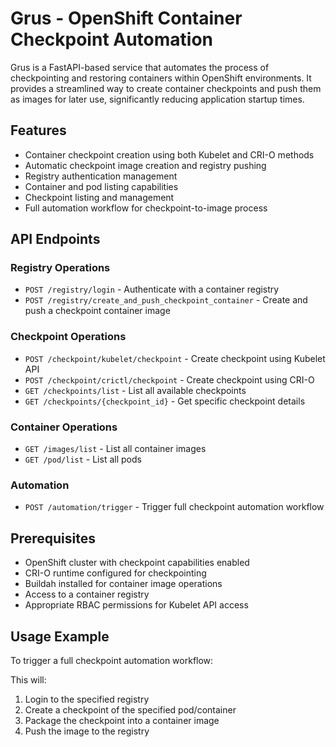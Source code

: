 # Grus - OpenShift Container Checkpoint Automation

Grus is a FastAPI-based service that automates the process of checkpointing and restoring containers within OpenShift environments. It provides a streamlined way to create container checkpoints and push them as images for later use, significantly reducing application startup times.

## Features

- Container checkpoint creation using both Kubelet and CRI-O methods
- Automatic checkpoint image creation and registry pushing
- Registry authentication management
- Container and pod listing capabilities
- Checkpoint listing and management
- Full automation workflow for checkpoint-to-image process

## API Endpoints

### Registry Operations
- `POST /registry/login` - Authenticate with a container registry
- `POST /registry/create_and_push_checkpoint_container` - Create and push a checkpoint container image

### Checkpoint Operations
- `POST /checkpoint/kubelet/checkpoint` - Create checkpoint using Kubelet API
- `POST /checkpoint/crictl/checkpoint` - Create checkpoint using CRI-O
- `GET /checkpoints/list` - List all available checkpoints
- `GET /checkpoints/{checkpoint_id}` - Get specific checkpoint details

### Container Operations
- `GET /images/list` - List all container images
- `GET /pod/list` - List all pods

### Automation
- `POST /automation/trigger` - Trigger full checkpoint automation workflow

## Prerequisites

- OpenShift cluster with checkpoint capabilities enabled
- CRI-O runtime configured for checkpointing
- Buildah installed for container image operations
- Access to a container registry
- Appropriate RBAC permissions for Kubelet API access

## Usage Example

To trigger a full checkpoint automation workflow:

This will:
1. Login to the specified registry
2. Create a checkpoint of the specified pod/container
3. Package the checkpoint into a container image
4. Push the image to the registry